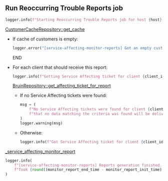 ## Run Reoccurring Trouble Reports job

```python
logger.info(f"Starting Reoccurring Trouble Reports job for host {host} and clients {clients_id}")
```

[CustomerCacheRepository::get_cache](../../repositories/customer_cache_repository/get_cache.md)

* If cache of customers is empty:
  ```python
  logger.error("[service-affecting-monitor-reports] Got an empty customer cache. Process cannot keep going.")
  ```
  END

* For each client that should receive this report:
  ```python
  logger.info(f"Getting Service Affecting ticket for client {client_id}...")
  ```

  [BruinRepository::get_affecting_ticket_for_report](../../repositories/bruin_repository/get_affecting_ticket_for_report.md)

  * If no Service Affecting tickets were found:
    ```python
    msg = (
        f"No Service Affecting tickets were found for client {client_id}. A report claiming "
        f"that no data matching the criteria was found will be delivered soon."
    )
    logger.warning(msg)
    ```
  * Otherwise:
    ```python
    logger.info(f"Got Service Affecting ticket for client {client_id}!")
    ```

[_service_affecting_monitor_report](_service_affecting_monitor_report.md)

```python
logger.info(
    f"[service-affecting-monitor-reports] Reports generation finished. "
    f"Took {round((monitor_report_end_time - monitor_report_init_time).total_seconds() / 60, 2)} minutes."
)
```